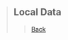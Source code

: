 > ## Local Data
>> [Back](https://github.com/StudyClubUnida/AMOLED/blob/main/Android/Modul%20Android.md)



